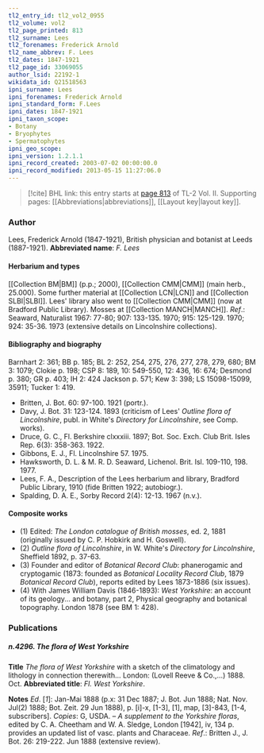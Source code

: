 ```yaml
---
tl2_entry_id: tl2_vol2_0955
tl2_volume: vol2
tl2_page_printed: 813
tl2_surname: Lees
tl2_forenames: Frederick Arnold
tl2_name_abbrev: F. Lees
tl2_dates: 1847-1921
tl2_page_id: 33069055
author_lsid: 22192-1
wikidata_id: Q21518563
ipni_surname: Lees
ipni_forenames: Frederick Arnold
ipni_standard_form: F.Lees
ipni_dates: 1847-1921
ipni_taxon_scope: 
- Botany
- Bryophytes
- Spermatophytes
ipni_geo_scope: 
ipni_version: 1.2.1.1
ipni_record_created: 2003-07-02 00:00:00.0
ipni_record_modified: 2013-05-15 11:27:06.0
---
```



> [!cite] BHL link: this entry starts at [page 813](https://www.biodiversitylibrary.org/page/33069055) of TL-2 Vol. II.
> Supporting pages: [[Abbreviations|abbreviations]], [[Layout key|layout key]].

### Author

Lees, Frederick Arnold (1847-1921), British physician and botanist at Leeds (1887-1921). 
**Abbreviated name**: *F. Lees*

#### Herbarium and types

[[Collection BM|BM]] (p.p.; 2000), [[Collection CMM|CMM]] (main herb., 25.000). Some further material at [[Collection LCN|LCN]] and [[Collection SLBI|SLBI]]. Lees' library also went to [[Collection CMM|CMM]] (now at Bradford Public Library). Mosses at [[Collection MANCH|MANCH]].
*Ref*.: Seaward, Naturalist 1967: 77-80; 907: 133-135. 1970; 915: 125-129. 1970; 924: 35-36. 1973 (extensive details on Lincolnshire collections).

#### Bibliography and biography

Barnhart 2: 361; BB p. 185; BL 2: 252, 254, 275, 276, 277, 278, 279, 680; BM 3: 1079; Clokie p. 198; CSP 8: 189, 10: 549-550, 12: 436, 16: 674; Desmond p. 380; GR p. 403; IH 2: 424 Jackson p. 571; Kew 3: 398; LS 15098-15099, 35911; Tucker 1: 419.
- Britten, J. Bot. 60: 97-100. 1921 (portr.).
- Davy, J. Bot. 31: 123-124. 1893 (criticism of Lees' *Outline flora of Lincolnshire*, publ. in White's *Directory for Lincolnshire*, see Comp. works).
- Druce, G. C., Fl. Berkshire clxxxiii. 1897; Bot. Soc. Exch. Club Brit. Isles Rep. 6(3): 358-363. 1922.
- Gibbons, E. J., Fl. Lincolnshire 57. 1975.
- Hawksworth, D. L. & M. R. D. Seaward, Lichenol. Brit. Isl. 109-110, 198. 1977.
- Lees, F. A., Description of the Lees herbarium and library, Bradford Public Library, 1910 (fide Britten 1922; autobiogr.).
- Spalding, D. A. E., Sorby Record 2(4): 12-13. 1967 (n.v.).

#### Composite works

- (1) Edited: *The London catalogue of British mosses*, ed. 2, 1881 (originally issued by C. P. Hobkirk and H. Goswell).
- (2) *Outline flora of Lincolnshire*, in W. White's *Directory for Lincolnshire*, Sheffield 1892, p. 37-63.
- (3) Founder and editor of *Botanical Record Club*: phanerogamic and cryptogamic (1873: founded as *Botanical Locality Record Club*, 1879 *Botanical Record Club*), reports edited by Lees 1873-1886 (six issues).
- (4) With James William Davis (1846-1893): *West Yorkshire*: an account of its geology... and botany, part 2, Physical geography and botanical topography. London 1878 (see BM 1: 428).

### Publications

##### n.4296. The flora of West Yorkshire

**Title**
*The flora of West Yorkshire* with a sketch of the climatology and lithology in connection therewith... London: (Lovell Reeve & Co.,...) 1888. Oct.
**Abbreviated title**: *Fl. West Yorkshire*.

**Notes**
*Ed*. \[*1*\]: Jan-Mai 1888 (p.x: 31 Dec 1887; J. Bot. Jun 1888; Nat. Nov. Jul(2) 1888; Bot. Zeit. 29 Jun 1888), p. \[i\]-x, \[1-3\], \[1\], map, \[3\]-843, \[1-4, subscribers\]. *Copies*: G, USDA. – *A supplement to the Yorkshire floras*, edited by C. A. Cheetham and W. A. Sledge, London \[1942\], iv, 134 p. provides an updated list of vasc. plants and Characeae.
*Ref*.: Britten J., J. Bot. 26: 219-222. Jun 1888 (extensive review).

